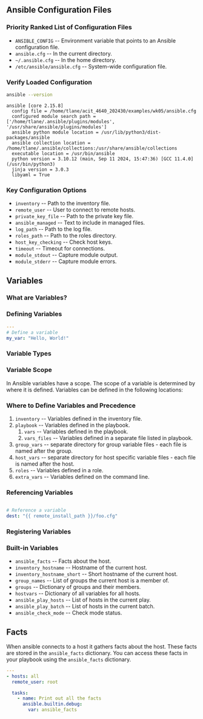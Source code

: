 ## Ansible Configuration Files

### Priority Ranked List of Configuration Files
- `ANSIBLE_CONFIG` -- Environment variable that points to an Ansible configuration file.
- `ansible.cfg` -- In the current directory.
- `~/.ansible.cfg` -- In the home directory.
- `/etc/ansible/ansible.cfg` -- System-wide configuration file.

### Verify Loaded Configuration
```bash
ansible --version
```

```
ansible [core 2.15.8]
  config file = /home/tlane/acit_4640_202430/examples/wk05/ansible.cfg
  configured module search path = ['/home/tlane/.ansible/plugins/modules', '/usr/share/ansible/plugins/modules']
  ansible python module location = /usr/lib/python3/dist-packages/ansible
  ansible collection location = /home/tlane/.ansible/collections:/usr/share/ansible/collections
  executable location = /usr/bin/ansible
  python version = 3.10.12 (main, Sep 11 2024, 15:47:36) [GCC 11.4.0] (/usr/bin/python3)
  jinja version = 3.0.3
  libyaml = True
```

### Key Configuration Options

- `inventory` -- Path to the inventory file.
- `remote_user` -- User to connect to remote hosts.
- `private_key_file` -- Path to the private key file.
- `ansible_managed` -- Text to include in managed files.
- `log_path` -- Path to the log file.
- `roles_path` -- Path to the roles directory.
- `host_key_checking` -- Check host keys.
- `timeout` -- Timeout for connections.
- `module_stdout` -- Capture module output.
- `module_stderr` -- Capture module errors.

## Variables

### What are Variables?

### Defining Variables

```yaml
---
# Define a variable
my_var: "Hello, World!"
```

### Variable Types

### Variable Scope
In Ansible variables have a scope. The scope of a variable is determined by where
it is defined. Variables can be defined in the following locations:


### Where to Define Variables and Precedence

1. `inventory` -- Variables defined in the inventory file.
1. `playbook` -- Variables defined in the playbook.
    1. `vars` -- Variables defined in the playbook.
    1. `vars_files` -- Variables defined in a separate file listed in playbook.
1. `group_vars` -- separate directory for group variable files - each file is named after the group.
1. `host_vars` -- separate directory for host specific variable files - each file is named after the host.
1. `roles` -- Variables defined in a role.
1. `extra_vars` -- Variables defined on the command line.

### Referencing Variables

```yaml

# Reference a variable
dest: "{{ remote_install_path }}/foo.cfg"
``` 

### Registering Variables


### Built-in Variables
- `ansible_facts` -- Facts about the host.
- `inventory_hostname` -- Hostname of the current host.
- `inventory_hostname_short` -- Short hostname of the current host.
- `group_names` -- List of groups the current host is a member of.
- `groups` -- Dictionary of groups and their members.
- `hostvars` -- Dictionary of all variables for all hosts.
- `ansible_play_hosts` -- List of hosts in the current play.
- `ansible_play_batch` -- List of hosts in the current batch.
- `ansible_check_mode` -- Check mode status.

## Facts

When ansible connects to a host it gathers facts about the host. These facts are
stored in the `ansible_facts` dictionary. You can access these facts in your
playbook using the `ansible_facts` dictionary.

```yaml
---
- hosts: all
  remote_user: root

  tasks:
    - name: Print out all the facts
      ansible.builtin.debug:
        var: ansible_facts
```